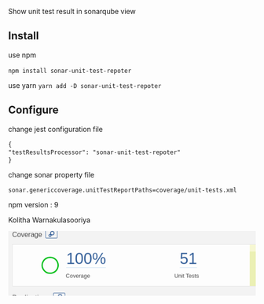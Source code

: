 Show unit test result in sonarqube view

## Install

use npm

`npm install sonar-unit-test-repoter`

use yarn
`yarn add -D sonar-unit-test-repoter`

## Configure

change jest configuration file

```
{
"testResultsProcessor": "sonar-unit-test-repoter"
}
```

change sonar property file

```
sonar.genericcoverage.unitTestReportPaths=coverage/unit-tests.xml
```

npm version : 9

Kolitha Warnakulasooriya

<p align="center">
  <img src="https://github.com/kwar0715/sonar-unit-test-reporter/blob/master/image.png"/>
</p>
